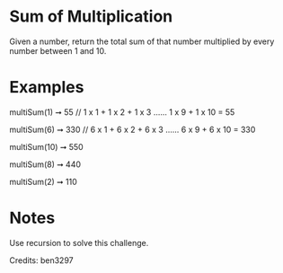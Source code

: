 # Sum of Multiplication

Given a number, return the total sum of that number multiplied by every number between 1 and 10.

# Examples

multiSum(1) ➞ 55
// 1 x 1 + 1 x 2 + 1 x 3 ...... 1 x 9 + 1 x 10 = 55

multiSum(6) ➞ 330
// 6 x 1 + 6 x 2 + 6 x 3 ...... 6 x 9 + 6 x 10 = 330

multiSum(10) ➞ 550

multiSum(8) ➞ 440

multiSum(2) ➞ 110

# Notes

Use recursion to solve this challenge.

Credits: ben3297
